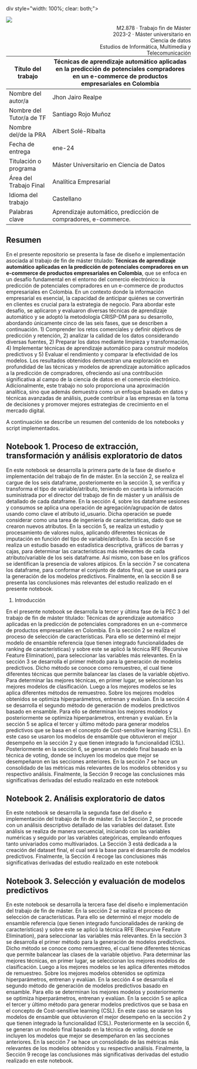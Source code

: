 div style="width: 100%; clear: both;">
<div style="float: left; width: 50%;">
<img src="https://www.uoc.edu/portal/_resources/common/imatges/marca_UOC/llibre-estil/logo-UOC-masterbrand.jpg", align="left">
</div>
<div style="float: right; width: 50%;">
<p style="margin: 0; padding-top: 22px; text-align:right;">M2.878 · Trabajo fin de Máster</p>
<p style="margin: 0; text-align:right;">2023-2 · Máster universitario en Ciencia de datos</p>
<p style="margin: 0; text-align:right; padding-button: 100px;">Estudios de Informática, Multimedia y Telecomunicación</p>
</div>
</div>
<div style="width:100%;">&nbsp;</div>


| Título del trabajo                                 | Técnicas de aprendizaje automático aplicadas en la predicción de potenciales compradores en un e-commerce de productos empresariales en Colombia |
|---------------------------------------------------|-------------------------------------------------------------------------------------------------------------------------------|
| Nombre del autor/a                                | Jhon Jairo Realpe                                                                                                             |
| Nombre del Tutor/a de TF                          | Santiago Rojo Muñoz                                                                                                           |
| Nombre del/de la PRA                             | Albert Solé-Ribalta                                                                                                           |
| Fecha de entrega                                  | ene-24                                                                                                                        |
| Titulación o programa                             | Máster Universitario en Ciencia de Datos                                                                                      |
| Área del Trabajo Final                            | Analítica Empresarial                                                                                                         |
| Idioma del trabajo                                | Castellano                                                                                                                    |
| Palabras clave                                    | Aprendizaje automático, predicción de compradores, e-commerce.                                                                |


## Resumen

En el presente repositorio se presenta la fase de diseño e implementación asociada al trabajo de fin de máster titulado: **Técnicas de aprendizaje automático aplicadas en la predicción de potenciales compradores en un e-commerce de productos empresariales en Colombia**, que se enfoca en un desafío fundamental en el entorno del comercio electrónico: la predicción de potenciales compradores en un e-commerce de productos empresariales en Colombia. En un contexto donde la información empresarial es esencial, la capacidad de anticipar quiénes se convertirán en clientes es crucial para la estrategia de negocio.
Para abordar este desafío, se aplicaron y evaluaron diversas técnicas de aprendizaje automático y se adoptó la metodología CRISP-DM para su desarrollo, abordando únicamente cinco de las seis fases, que se describen a continuación. 1) Comprender los retos comerciales y definir objetivos de predicción y retención, 2) analizar la calidad de los datos considerando diversas fuentes, 2) Preparar los datos mediante limpieza y transformación, 4) Implementar técnicas de aprendizaje automático para construir modelos predictivos y 5) Evaluar el rendimiento y comparar la efectividad de los modelos.
Los resultados obtenidos demuestran una exploración en profundidad de las técnicas y modelos de aprendizaje automático aplicados a la predicción de compradores, ofreciendo así una contribución significativa al campo de la ciencia de datos en el comercio electrónico. Adicionalmente, este trabajo no solo proporciona una aproximación analítica, sino que además demuestra como un enfoque basado en datos y técnicas avanzadas de análisis, puede contribuir a las empresas en la toma de decisiones y promover mejores estrategias de crecimiento en el mercado digital.

A continuación se describe un resumen del contenido de los notebooks y script implementados.

## Notebook 1. Proceso de extracción, transformación y análisis exploratorio de datos

En este notebook se desarrolla la primera parte de la fase de diseño e implementación del trabajo de fin de máster. En la sección 2, se realiza el cargue de los seis dataframe, posteriomente en la sección 3, se verifica y transforma el tipo de variable/atributo, teniendo en cuenta la información suministrada por el director del trabajo de fin de máster y un análisis de detallado de cada dataframe. En la sección 4, sobre los dataframe sesiones y consumos se aplica una operación de agregación/agrupación de datos usando como clave el atributo id_usuario. Dicha operación se puede considerar como una tarea de ingeniería de características, dado que se crearon nuevos atributos. En la sección 5, se realiza un estudio y procesamiento de valores nulos, aplicando diferentes técnicas de imputación en función del tipo de variable/atributo. En la sección 6 se realiza un estudio basado en estadística descriptiva, gráficos de barras y cajas, para determinar las caracteristicas más relevantes de cada atributo/variable de los seis dataframe. Así mismo, con base en los gráficos se identifican la presencia de valores atípicos. En la sección 7 se concatena los dataframe, para conformar el conjunto de datos final, que se usará para la generación de los modelos predictivos. Finalmente, en la sección 8 se presenta las conclusiones más relevantes del estudio realizado en el presente notebook.


1. Introducción

En el presente notebook se desarrolla la tercer y última fase de la PEC 3 del trabajo de fin de máster titulado: Técnicas de aprendizaje automático aplicadas en la predicción de potenciales compradores en un e-commerce de productos empresariales en Colombia. En la sección 2 se realiza el proceso de selección de características. Para ello se determinó el mejor modelo de ensamble referencia (que tienen integrado funcionalidades de ranking de características) y sobre este se aplicó la técnica RFE (Recursive Feature Elimination), para seleccionar las variables más relevantes. En la sección 3 se desarrolla el primer método para la generación de modelos predictivos. Dicho método se conoce como remuestreo, el cual tiene diferentes técnicas que permite balancear las clases de la variable objetivo. Para determinar las mejores técnicas, en primer lugar, se seleccionan los mejores modelos de clasificación. Luego a los mejores modelos se les aplica diferentes métodos de remuestreo. Sobre los mejores modelos obtenidos se optimiza hiperparámetros, entrenan y evalúan. En la sección 4 se desarrolla el segundo método de generación de modelos predictivos basado en ensamble. Para ello se determinan los mejores modelos y posteriormente se optimiza hiperparámetros, entrenan y evalúan. En la sección 5 se aplica el tercer y último método para generar modelos predictivos que se basa en el concepto de Cost-sensitive learning (CSL). En este caso se usaron los modelos de ensamble que obtuvieron el mejor desempeño en la sección 2 y que tienen integrado la funcionalidad (CSL). Posteriormente en la sección 6, se generan un modelo final basado en la técnica de voting, donde se incluyen los modelos que mejor se desempeñaron en las secciones anteriores. En la sección 7 se hace un consolidado de las métricas más relevantes de los modelos obtenidos y su respectivo análisis. Finalmente, la Sección 9 recoge las conclusiones más significativas derivadas del estudio realizado en este notebook

## Notebook 2. Análisis exploratorio de datos

En este notebook se desarrolla la segunda fase del diseño e implementación del trabajo de fin de máster. En la Sección 2, se procede con un análisis descriptivo detallado de las variables del dataset. Este análisis se realiza de manera secuencial, iniciando con las variables numéricas y seguido por las variables categóricas, empleando enfoques tanto univariados como multivariados. La Sección 3 está dedicada a la creación del dataset final, el cual será la base para el desarrollo de modelos predictivos. Finalmente, la Sección 4 recoge las conclusiones más significativas derivadas del estudio realizado en este notebook

## Notebook 3. Selección y evaluación de modelos predictivos

En este notebook se desarrolla la tercera fase del diseño e implementación del trabajo de fin de máster. En la sección 2 se realiza el proceso de selección de características. Para ello se determinó el mejor modelo de ensamble referencia (que tienen integrado funcionalidades de ranking de características) y sobre este se aplicó la técnica RFE (Recursive Feature Elimination), para seleccionar las variables más relevantes. En la sección 3 se desarrolla el primer método para la generación de modelos predictivos. Dicho método se conoce como remuestreo, el cual tiene diferentes técnicas que permite balancear las clases de la variable objetivo. Para determinar las mejores técnicas, en primer lugar, se seleccionan los mejores modelos de clasificación. Luego a los mejores modelos se les aplica diferentes métodos de remuestreo. Sobre los mejores modelos obtenidos se optimiza hiperparámetros, entrenan y evalúan. En la sección 4 se desarrolla el segundo método de generación de modelos predictivos basado en ensamble. Para ello se determinan los mejores modelos y posteriormente se optimiza hiperparámetros, entrenan y evalúan. En la sección 5 se aplica el tercer y último método para generar modelos predictivos que se basa en el concepto de Cost-sensitive learning (CSL). En este caso se usaron los modelos de ensamble que obtuvieron el mejor desempeño en la sección 2 y que tienen integrado la funcionalidad (CSL). Posteriormente en la sección 6, se generan un modelo final basado en la técnica de voting, donde se incluyen los modelos que mejor se desempeñaron en las secciones anteriores. En la sección 7 se hace un consolidado de las métricas más relevantes de los modelos obtenidos y su respectivo análisis. Finalmente, la Sección 9 recoge las conclusiones más significativas derivadas del estudio realizado en este notebook.

